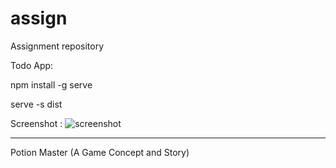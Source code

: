 # assign
Assignment repository

Todo App:

npm install -g serve

serve -s dist

Screenshot :
![screenshot](https://user-images.githubusercontent.com/88538752/179231748-64a9c504-4f99-4f1c-9a70-d64241ce31d2.png)


----------------------

Potion Master (A Game Concept and Story)
